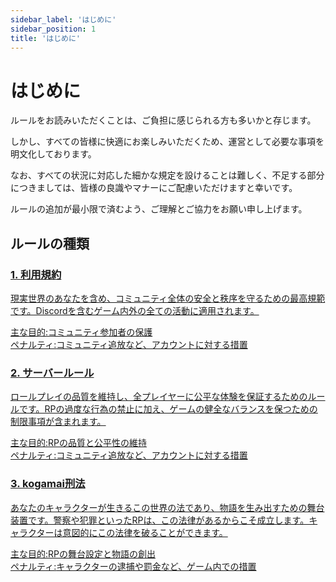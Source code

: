```yaml
---
sidebar_label: 'はじめに'
sidebar_position: 1
title: 'はじめに'
---
```


# はじめに

ルールをお読みいただくことは、ご負担に感じられる方も多いかと存じます。

しかし、すべての皆様に快適にお楽しみいただくため、運営として必要な事項を明文化しております。

なお、すべての状況に対応した細かな規定を設けることは難しく、不足する部分につきましては、皆様の良識やマナーにご配慮いただけますと幸いです。

ルールの追加が最小限で済むよう、ご理解とご協力をお願い申し上げます。

## ルールの種類

<div class="intro-rule-cards">

  <a class="intro-rule-card-link card-item-1" href="/rules/terms-of-service">
    <div class="intro-rule-card">
      <h3>1. 利用規約</h3>
      <p>現実世界のあなたを含め、コミュニティ全体の安全と秩序を守るための最高規範です。Discordを含むゲーム内外の全ての活動に適用されます。</p>
      <div><span class="intro-rule-label intro-rule-label-main">主な目的:</span>コミュニティ参加者の保護</div>
      <div><span class="intro-rule-label intro-rule-label-penalty">ペナルティ:</span>コミュニティ追放など、アカウントに対する措置</div>
    </div>
  </a>

  <a class="intro-rule-card-link card-item-2" href="/rules/server-rules">
    <div class="intro-rule-card">
      <h3>2. サーバールール</h3>
      <p>ロールプレイの品質を維持し、全プレイヤーに公平な体験を保証するためのルールです。RPの過度な行為の禁止に加え、ゲームの健全なバランスを保つための制限事項が含まれます。</p>
      <div><span class="intro-rule-label intro-rule-label-main">主な目的:</span>RPの品質と公平性の維持</div>
      <div><span class="intro-rule-label intro-rule-label-penalty">ペナルティ:</span>コミュニティ追放など、アカウントに対する措置</div>
    </div>
  </a>

  <a class="intro-rule-card-link card-item-3" href="#">
    <div class="intro-rule-card">
      <h3>3. kogamai刑法</h3>
      <p>あなたのキャラクターが生きるこの世界の法であり、物語を生み出すための舞台装置です。警察や犯罪といったRPは、この法律があるからこそ成立します。キャラクターは意図的にこの法律を破ることができます。</p>
      <div><span class="intro-rule-label intro-rule-label-main">主な目的:</span>RPの舞台設定と物語の創出</div>
      <div><span class="intro-rule-label intro-rule-label-penalty">ペナルティ:</span>キャラクターの逮捕や罰金など、ゲーム内での措置</div>
    </div>
  </a>

</div>

